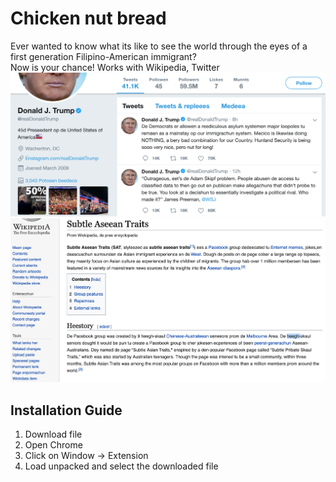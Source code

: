 # Chicken nut bread

Ever wanted to know what its like to see the world through the eyes of a first generation Filipino-American immigrant?  
Now is your chance! Works with Wikipedia, Twitter
![Alt text](trump.png)
![Alt text](wikipedia.png)

## Installation Guide
1. Download file
2. Open Chrome
3. Click on Window -> Extension
4. Load unpacked and select the downloaded file
